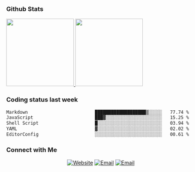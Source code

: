 
### Github Stats

<a href="https://github.com/lileixuan">
  <img height="180em" src="https://github-readme-stats.vercel.app/api?username=lileixuan&theme=buefy&show_icons=true" />
  <img height="180em" src="https://github-readme-stats.vercel.app/api/top-langs/?username=lileixuan&theme=buefy&layout=compact" />
</a>

### Coding status last week 

<!--START_SECTION:waka-->

```txt
Markdown                         ███████████████████▒░░░░░   77.74 %
JavaScript                       ███▓░░░░░░░░░░░░░░░░░░░░░   15.25 %
Shell Script                     █░░░░░░░░░░░░░░░░░░░░░░░░   03.94 %
YAML                             ▓░░░░░░░░░░░░░░░░░░░░░░░░   02.02 %
EditorConfig                     ░░░░░░░░░░░░░░░░░░░░░░░░░   00.61 %
```

<!--END_SECTION:waka-->

### Connect with Me 

<p align="center">
<a href="https://www.koomu.cn/"><img alt="Website" src="https://img.shields.io/badge/Website-www.koomu.cn-blue?style=flat-square&logo=google-chrome"></a>
<a href="mailto:lileixuan@gmail.com"><img alt="Email" src="https://img.shields.io/badge/Email-lileixuan@gmail.com-blue?style=flat-square&logo=gmail"></a>
<a href="https://www.koomu.cn/rss/"><img alt="Email" src="https://img.shields.io/badge/RSS-www.koomu.cn%2Frss%2F-blue?style=flat-square&logo=rss"></a>


</p>

